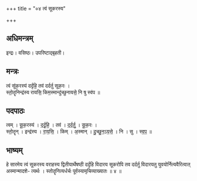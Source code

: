 +++
title = "०४ त्वं सूकरस्य"

+++
## अधिमन्त्रम्
इन्द्रः। वसिष्ठः। उपरिष्टाद्बृहती।

## मन्त्रः
त्वं सू॑क॒रस्य॑ दर्दृहि॒ तव॑ दर्दर्तु सूक॒रः ।  
स्तो॒तॄनिन्द्र॑स्य रायसि॒ किम॒स्मान्दु॑च्छुनायसे॒ नि षु स्व॑प ॥

## पदपाठः
त्वम् । सू॒क॒रस्य॑ । द॒र्दृ॒हि॒ । तव॑ । द॒र्द॒र्तु॒ । सू॒क॒रः ।  
स्तो॒तॄन् । इन्द्र॑स्य । रा॒य॒सि॒ । किम् । अ॒स्मान् । दु॒च्छु॒न॒ऽय॒से॒ । नि । सु । स्व॒प॒ ॥

## भाष्यम्
हे सारमेय त्वं सूकरस्य वराहस्य द्वितीयार्थेषष्ठी दर्दृहि विदारय सूकरोपि तव दर्दर्तु विदारयतु युवयोर्नित्यवैरित्वात् अस्मान्मादशे- त्यर्थः । स्तोतॄनित्यर्धर्चः पूर्वस्यामृचिव्याख्यातः ॥ ४ ॥